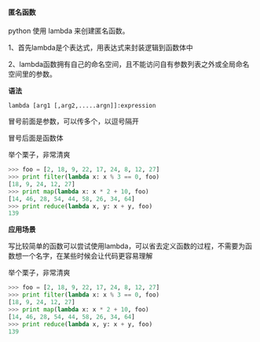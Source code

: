 #### 匿名函数

python 使用 lambda 来创建匿名函数。

1、首先lambda是个表达式，用表达式来封装逻辑到函数体中

2、lambda函数拥有自己的命名空间，且不能访问自有参数列表之外或全局命名空间里的参数。

**语法**

```
lambda [arg1 [,arg2,.....argn]]:expression
```

冒号前面是参数，可以传多个，以逗号隔开

冒号后面是函数体

举个栗子，非常清爽

```python
>>> foo = [2, 18, 9, 22, 17, 24, 8, 12, 27]
>>> print filter(lambda x: x % 3 == 0, foo)
[18, 9, 24, 12, 27]
>>> print map(lambda x: x * 2 + 10, foo)
[14, 46, 28, 54, 44, 58, 26, 34, 64]
>>> print reduce(lambda x, y: x + y, foo)
139
```

**应用场景**

写比较简单的函数可以尝试使用lambda，可以省去定义函数的过程，不需要为函数想一个名字，在某些时候会让代码更容易理解

举个栗子，非常清爽

```python
>>> foo = [2, 18, 9, 22, 17, 24, 8, 12, 27]
>>> print filter(lambda x: x % 3 == 0, foo)
[18, 9, 24, 12, 27]
>>> print map(lambda x: x * 2 + 10, foo)
[14, 46, 28, 54, 44, 58, 26, 34, 64]
>>> print reduce(lambda x, y: x + y, foo)
139
```

